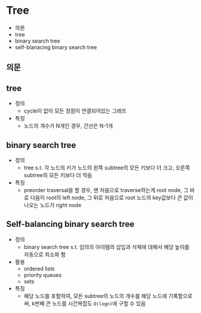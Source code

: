 # Tree

- 의문
- tree
- binary search tree
- self-blanacing binary search tree

## 의문

## tree

- 정의
  - cycle이 없이 모든 정점이 연결되어있는 그래프
- 특징
  - 노드의 개수가 N개인 경우, 간선은 N-1개

## binary search tree

- 정의
  - tree s.t. 각 노드의 키가 노드의 왼쪽 subtree의 모든 키보다 더 크고, 오른쪽 subtree의 모든 키보다 더 작음
- 특징
  - preorder traversal을 할 경우, 맨 처음으로 traverse하는게 root node, 그 바로 다음이 root의 left node, 그 뒤로 처음으로 root 노드의 key값보다 큰 값이 나오는 노드가 right node

## Self-balancing binary search tree

- 정의
  - binary search tree s.t. 임의의 아이템의 삽입과 삭제에 대해서 해당 높이를 자동으로 최소화 함
- 활용
  - ordered lists
  - priority queues
  - sets
- 특징
  - 해당 노드를 포함하여, 모든 subtree의 노드의 개수를 해당 노드에 기록함으로써, k번째 큰 노드를 시간복잡도 `O(logn)`에 구할 수 있음
